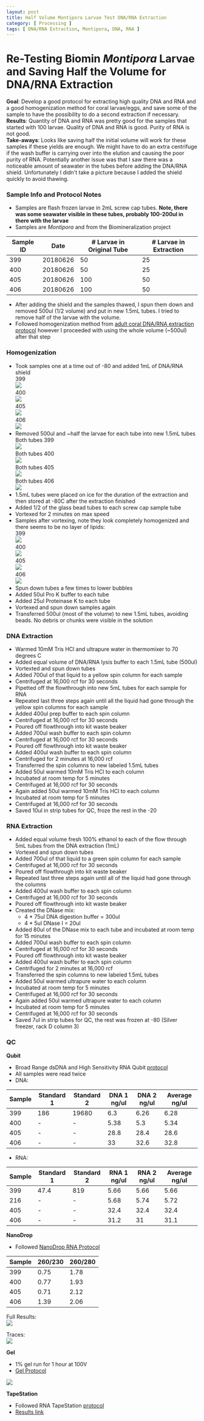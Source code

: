 ```yaml
---
layout: post
title: Half Volume Montipora Larvae Test DNA/RNA Extraction
category: [ Processing ]
tags: [ DNA/RNA Extraction, Montipora, DNA, RNA ]
---
```


# Re-Testing Biomin _Montipora_ Larvae and Saving Half the Volume for DNA/RNA Extraction


**Goal**: Develop a good protocol for extracting high quality DNA and RNA and a good homogenization method for coral larvae/eggs, and save some of the sample to have the possibility to do a second extraction if necessary.  
**Results**: Quantity of DNA and RNA was pretty good for the samples that started with 100 larvae. Quality of DNA and RNA is good. Purity of RNA is not good.  
**Take-aways**: Looks like saving half the initial volume will work for these samples if these yields are enough. We might have to do an extra centrifuge if the wash buffer is carrying over into the elution and causing the poor purity of RNA. Potentially another issue was that I saw there was a noticeable amount of seawater in the tubes before adding the DNA/RNA shield. Unfortunately I didn't take a picture because I added the shield quickly to avoid thawing.

### Sample Info and Protocol Notes

- Samples are flash frozen larvae in 2mL screw cap tubes. **Note, there was some seawater visible in these tubes, probably 100-200ul in there with the larvae**
- Samples are _Montipora_ and from the Biomineralization project

|Sample ID|Date|# Larvae in Original Tube|# Larvae in Extraction|
|---|---|---|---|
|399|20180626|50|25|
|400|20180626|50|25|
|405|20180626|100|50|
|406|20180626|100|50|

- After adding the shield and the samples thawed, I spun them down and removed 500ul (1/2 volume) and put in new 1.5mL tubes. I tried to remove half of the larvae with the volume.
- Followed homogenization method from [adult coral DNA/RNA extraction protocol](https://emmastrand.github.io/EmmaStrand_Notebook/Zymo-Duet-RNA-DNA-Extraction-Protocol/) however I proceeded with using the whole volume (~500ul) after that step

### Homogenization

- Took samples one at a time out of -80 and added 1mL of DNA/RNA shield  
399  
![](https://raw.githubusercontent.com/meschedl/MESPutnam_Open_Lab_Notebook/master/images/IMG_4689.jpg)  
400  
![](https://raw.githubusercontent.com/meschedl/MESPutnam_Open_Lab_Notebook/master/images/IMG_4690.jpg)  
405  
![](https://raw.githubusercontent.com/meschedl/MESPutnam_Open_Lab_Notebook/master/images/IMG_4691.jpg)  
406  
![](https://raw.githubusercontent.com/meschedl/MESPutnam_Open_Lab_Notebook/master/images/IMG_4692.jpg)  
- Removed 500ul and ~half the larvae for each tube into new 1.5mL tubes
Both tubes 399  
![](https://raw.githubusercontent.com/meschedl/MESPutnam_Open_Lab_Notebook/master/images/IMG_4693.jpg)  
Both tubes 400  
![](https://raw.githubusercontent.com/meschedl/MESPutnam_Open_Lab_Notebook/master/images/IMG_4694.jpg)  
Both tubes 405  
![](https://raw.githubusercontent.com/meschedl/MESPutnam_Open_Lab_Notebook/master/images/IMG_4695.jpg)  
Both tubes 406  
![](https://raw.githubusercontent.com/meschedl/MESPutnam_Open_Lab_Notebook/master/images/IMG_4696.jpg)
- 1.5mL tubes were placed on ice for the duration of the extraction and then stored at -80C after the extraction finished  
- Added 1/2 of the glass bead tubes to each screw cap sample tube
- Vortexed for 2 minutes on max speed
- Samples after vortexing, note they look completely homogenized and there seems to be no layer of lipids:  
399  
![](https://raw.githubusercontent.com/meschedl/MESPutnam_Open_Lab_Notebook/master/images/IMG_4697.jpg)  
400  
![](https://raw.githubusercontent.com/meschedl/MESPutnam_Open_Lab_Notebook/master/images/IMG_4698.jpg)  
405  
![](https://raw.githubusercontent.com/meschedl/MESPutnam_Open_Lab_Notebook/master/images/IMG_4699.jpg)  
406  
![](https://raw.githubusercontent.com/meschedl/MESPutnam_Open_Lab_Notebook/master/images/IMG_4700.jpg)  
- Spun down tubes a few times to lower bubbles
- Added 50ul Pro K buffer to each tube
- Added 25ul Proteinase K to each tube
- Vortexed and spun down samples again
- Transferred 500ul (most of the volume) to new 1.5mL tubes, avoiding beads. No debris or chunks were visible in the solution

### DNA Extraction
- Warmed 10mM Tris HCl and ultrapure water in thermomixer to 70 degrees C
- Added equal volume of DNA/RNA lysis buffer to each 1.5mL tube (500ul)
- Vortexted and spun down tubes
- Added 700ul of that liquid to a yellow spin column for each sample
- Centrifuged at 16,000 rcf for 30 seconds
- Pipetted off the flowthrough into new 5mL tubes for each sample for RNA
- Repeated last three steps again until all the liquid had gone through the yellow spin columns for each sample
- Added 400ul prep buffer to each spin column
- Centrifuged at 16,000 rcf for 30 seconds
- Poured off flowthrough into kit waste beaker
- Added 700ul wash buffer to each spin column
- Centrifuged at 16,000 rcf for 30 seconds
- Poured off flowthrough into kit waste beaker
- Added 400ul wash buffer to each spin column
- Centrifuged for 2 minutes at 16,000 rcf
- Transferred the spin columns to new labeled 1.5mL tubes
- Added 50ul warmed 10mM Tris HCl to each column
- Incubated at room temp for 5 minutes
- Centrifuged at 16,000 rcf for 30 seconds
- Again added 50ul warmed 10mM Tris HCl to each column
- Incubated at room temp for 5 minutes
- Centrifuged at 16,000 rcf for 30 seconds
- Saved 10ul in strip tubes for QC, froze the rest in the -20

### RNA Extraction
- Added equal volume fresh 100% ethanol to each of the flow through 5mL tubes from the DNA extraction (1mL)
- Vortexed and spun down tubes
- Added 700ul of that liquid to a green spin column for each sample
- Centrifuged at 16,000 rcf for 30 seconds
- Poured off flowthrough into kit waste beaker
- Repeated last three steps again until all of the liquid had gone through the columns
- Added 400ul wash buffer to each spin column
- Centrifuged at 16,000 rcf for 30 seconds
- Poured off flowthrough into kit waste beaker
- Created the DNase mix:
  - 4 * 75ul DNA digestion buffer = 300ul
  - 4 * 5ul DNase I = 20ul
- Added 80ul of the DNase mix to each tube and incubated at room temp for 15 minutes
- Added 700ul wash buffer to each spin column
- Centrifuged at 16,000 rcf for 30 seconds
- Poured off flowthrough into kit waste beaker
- Added 400ul wash buffer to each spin column
- Centrifuged for 2 minutes at 16,000 rcf
- Transferred the spin columns to new labeled 1.5mL tubes
- Added 50ul warmed ultrapure water to each column
- Incubated at room temp for 5 minutes
- Centrifuged at 16,000 rcf for 30 seconds
- Again added 50ul warmed ultrapure water to each column
- Incubated at room temp for 5 minutes
- Centrifuged at 16,000 rcf for 30 seconds
- Saved 7ul in strip tubes for QC, the rest was frozen at -80 (Silver freezer, rack D column 3)

### QC

**Qubit**
- Broad Range dsDNA and High Sensitivity RNA Qubit [protocol](https://meschedl.github.io/MESPutnam_Open_Lab_Notebook/Qubit-Protocol/)
- All samples were read twice
- DNA:

|Sample|Standard 1|Standard 2|DNA 1 ng/ul|DNA 2 ng/ul| Average ng/ul|
|---|---|---|---|---|---|
|399|186|19680|6.3|6.26|6.28|
|400|-|-|5.38|5.3|5.34|
|405|-|-|28.8|28.4|28.6|
|406|-|-|33|32.6|32.8|

- RNA:

|Sample|Standard 1|Standard 2|RNA 1 ng/ul|RNA 2 ng/ul| Average ng/ul|
|---|---|---|---|---|---|
|399|47.4|819|5.66|5.66|5.66|
|216|-|-|5.68|5.74|5.72|
|405|-|-|32.4|32.4|32.4|
|406|-|-|31.2|31|31.1|

**NanoDrop**

- Followed [NanoDrop RNA Protocol](https://github.com/meschedl/PPP-Lab-Resources/blob/master/Protocols/Nanodrop-RNA.md)

|Sample|260/230|260/280|
|---|---|---|
|399|0.75|1.78|
|400|0.77|1.93|
|405|0.71|2.12|
|406|1.39|2.06|

Full Results:  
![](https://raw.githubusercontent.com/meschedl/MESPutnam_Open_Lab_Notebook/master/images/202103082.jpg)

Traces:  
![](https://raw.githubusercontent.com/meschedl/MESPutnam_Open_Lab_Notebook/master/images/202103081.jpg)

**Gel**
- 1% gel run for 1 hour at 100V
- [Gel Protocol](https://github.com/meschedl/PPP-Lab-Resources/blob/master/Protocols/Agrose-Gel-Protocol.md)

![](https://raw.githubusercontent.com/meschedl/MESPutnam_Open_Lab_Notebook/master/images/IMG_4702%20copy.jpg)

**TapeStation**
- Followed RNA TapeStation [protocol](https://meschedl.github.io/MESPutnam_Open_Lab_Notebook/RNA-TapeStation-Protocol/)
- [Results link](https://github.com/meschedl/MESPutnam_Open_Lab_Notebook/blob/master/tapestation_pdfs/2021-03-08%20-%2016.20.59.pdf)
